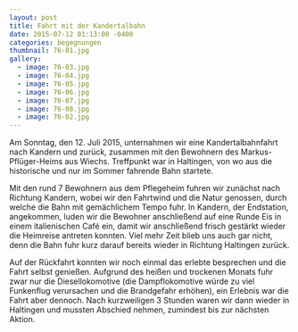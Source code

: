 ```yaml
---
layout: post
title: Fahrt mit der Kandertalbahn
date: 2015-07-12 01:13:00 -0400
categories: begegnungen
thumbnail: 76-01.jpg
gallery:
  - image: 76-03.jpg
  - image: 76-04.jpg
  - image: 76-05.jpg
  - image: 76-06.jpg
  - image: 76-07.jpg
  - image: 76-08.jpg
  - image: 76-02.jpg
---
```

Am Sonntag, den 12. Juli 2015, unternahmen wir eine Kandertalbahnfahrt nach Kandern und zurück, zusammen mit den Bewohnern des Markus-Pflüger-Heims aus Wiechs. Treffpunkt war in Haltingen, von wo aus die historische und nur im Sommer fahrende Bahn startete.

Mit den rund 7 Bewohnern aus dem Pflegeheim fuhren wir zunächst nach Richtung Kandern, wobei wir den Fahrtwind und die Natur genossen, durch welche die Bahn mit gemächlichem Tempo fuhr. In Kandern, der Endstation, angekommen, luden wir die Bewohner anschließend auf eine Runde Eis in einem italienischen Café ein, damit wir anschließend frisch gestärkt wieder die Heimreise antreten konnten. Viel mehr Zeit blieb uns auch gar nicht, denn die Bahn fuhr kurz darauf bereits wieder in Richtung Haltingen zurück.

Auf der Rückfahrt konnten wir noch einmal das erlebte besprechen und die Fahrt selbst genießen. Aufgrund des heißen und trockenen Monats fuhr zwar nur die Diesellokomotive (die Dampflokomotive würde zu viel Funkenflug verursachen und die Brandgefahr erhöhen), ein Erlebnis war die Fahrt aber dennoch. Nach kurzweiligen 3 Stunden waren wir dann wieder in Haltingen und mussten Abschied nehmen, zumindest bis zur nächsten Aktion.